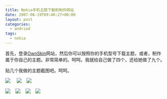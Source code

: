 ```yaml
---
title: Nokia手机主题下载和制作网站
date: 2007-06-19T09:40:27+00:00
layout: post
categories:
  - andriod
tags:
  - nokia
---
```

首先，登录[OwnSkin](http://www9.ownskin.com)网站，然后你可以按照你的手机型号下载主题，或者，制作属于你自己的主题。非常简单的。呵呵。我就给自己做了四个，还给她做了九个。

贴几个我做的主题截图吧。呵呵。

![](https://i2.wp.com/img19.ownskin.com/powertheme/tbn/1/7WpKj1px.jpg?w=720)     ![](https://i2.wp.com/img9.ownskin.com/powertheme/tbn/1/vKjF7sLm.jpg?w=720)    ![](https://i2.wp.com/img9.ownskin.com/powertheme/tbn/1/CTuA37s5.jpg?w=720)

![](https://i2.wp.com/img9.ownskin.com/powertheme/tbn/13/fdRUf9TG.jpg?w=720)    ![](https://i0.wp.com/img9.ownskin.com/powertheme/tbn/13/4mJJjghL.jpg?w=720)    ![](https://i0.wp.com/img9.ownskin.com/powertheme/tbn/13/X03B0D7r.jpg?w=720)    ![](https://i1.wp.com/img9.ownskin.com/powertheme/tbn/13/4aa70gNr.jpg?w=720)